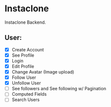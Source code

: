 # Instaclone
Instaclone Backend.

## User:
- [x] Create Account
- [X] See Profile
- [X] Login
- [X] Edit Profile
- [X] Change Avatar (Image upload)
- [X] Follow User
- [X] Unfollow User
- [ ] See followers and See following w/ Pagination
- [ ] Computed Fields
- [ ] Search Users